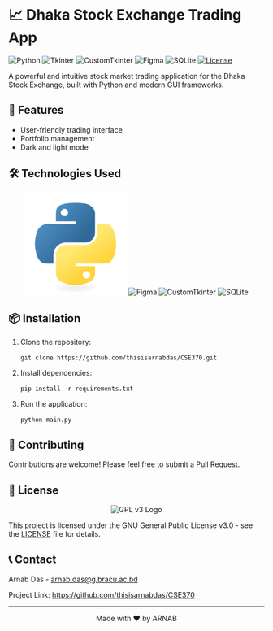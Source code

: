 # 📈 Dhaka Stock Exchange Trading App

![Python](https://img.shields.io/badge/Python-3776AB?style=for-the-badge&logo=python&logoColor=white)
![Tkinter](https://img.shields.io/badge/Tkinter-3776AB?style=for-the-badge&logo=python&logoColor=white)
![CustomTkinter](https://img.shields.io/badge/CustomTkinter-3776AB?style=for-the-badge&logo=python&logoColor=white)
![Figma](https://img.shields.io/badge/Figma-F24E1E?style=for-the-badge&logo=figma&logoColor=white)
![SQLite](https://img.shields.io/badge/sqlite-%2307405e.svg?style=for-the-badge&logo=sqlite&logoColor=white)
[![License](https://img.shields.io/badge/License-GPLv3-blue.svg?style=for-the-badge)](https://www.gnu.org/licenses/gpl-3.0)

A powerful and intuitive stock market trading application for the Dhaka Stock Exchange, built with Python and modern GUI frameworks.

## 🚀 Features

- User-friendly trading interface
- Portfolio management
- Dark and light mode

## 🛠️ Technologies Used

<p align="center">
  <img src="https://raw.githubusercontent.com/devicons/devicon/master/icons/python/python-original.svg" alt="Python" width="200" />
  <img src="https://www.vectorlogo.zone/logos/figma/figma-icon.svg" alt="Figma" width="200" />
  <img src="https://raw.githubusercontent.com/TomSchimansky/CustomTkinter/master/documentation_images/CustomTkinter_logo_light.png" alt="CustomTkinter" width="500" />
  <img src="https://www.sqlite.org/images/sqlite370_banner.gif" alt="SQLite" width="300"/>
</p>


## 📦 Installation

1. Clone the repository:
   
   ```
   git clone https://github.com/thisisarnabdas/CSE370.git
   ```
3. Install dependencies:
   
   ```
   pip install -r requirements.txt
   ```
5. Run the application:
   
   ```
   python main.py
   ```

## 🤝 Contributing

Contributions are welcome! Please feel free to submit a Pull Request.

## 📄 License

<p align="center">
<img src="https://www.gnu.org/graphics/gplv3-with-text-136x68.png" alt="GPL v3 Logo"/>
</p>

This project is licensed under the GNU General Public License v3.0 - see the [LICENSE](LICENSE) file for details.

## 📞 Contact

Arnab Das - arnab.das@g.bracu.ac.bd

Project Link: https://github.com/thisisarnabdas/CSE370

---
<p align="center">
  Made with ❤️ by ARNAB
</p>

